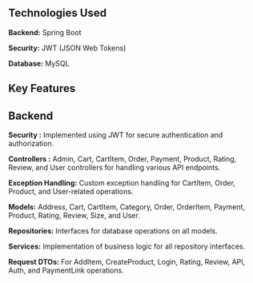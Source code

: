 ## Technologies Used


**Backend:** Spring Boot

**Security:** JWT (JSON Web Tokens)

**Database:** MySQL 

## Key Features

## Backend

**Security :** Implemented using JWT for secure authentication and authorization.

**Controllers :**
Admin, Cart, CartItem, Order, Payment, Product, Rating, Review, and User controllers for handling various API endpoints.

**Exception Handling:**
Custom exception handling for CartItem, Order, Product, and User-related operations.

**Models:**
Address, Cart, CartItem, Category, Order, OrderItem, Payment, Product, Rating, Review, Size, and User.

**Repositories:**
Interfaces for database operations on all models.

**Services:**
Implementation of business logic for all repository interfaces.

**Request DTOs:**
For AddItem, CreateProduct, Login, Rating, Review, API, Auth, and PaymentLink operations.
